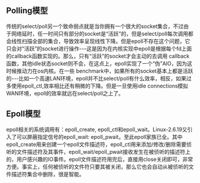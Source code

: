 
## Polling模型

传统的select/poll另一个致命弱点就是当你拥有一个很大的socket集合，不过由于网络延时，任一时间只有部分的socket是“活跃”的，但是select/poll每次调用都会线性扫描全部的集合，导致效率呈现线性下降。但是epoll不存在这个问题，它只会对“活跃”的socket进行操作---这是因为在内核实现中epoll是根据每个fd上面的callback函数实现的。那么，只有“活跃”的socket才会主动的去调用 callback函数，其他idle状态socket则不会，在这点上，epoll实现了一个“伪”AIO，因为这时候推动力在os内核。在一些 benchmark中，如果所有的socket基本上都是活跃的---比如一个高速LAN环境，epoll并不比select/poll有什么效率，相反，如果过多使用epoll_ctl,效率相比还有稍微的下降。但是一旦使用idle connections模拟WAN环境，epoll的效率就远在select/poll之上了。

## Epoll模型

epoll相关的系统调用有：epoll_create, epoll_ctl和epoll_wait。Linux-2.6.19又引入了可以屏蔽指定信号的epoll_wait: epoll_pwait。至此epoll家族已全。其中epoll_create用来创建一个epoll文件描述符，epoll_ctl用来添加/修改/删除需要侦听的文件描述符及其事件，epoll_wait/epoll_pwait接收发生在被侦听的描述符上的，用户感兴趣的IO事件。epoll文件描述符用完后，直接用close关闭即可，非常方便。事实上，任何被侦听的文件符只要其被关闭，那么它也会自动从被侦听的文件描述符集合中删除，很是智能。
